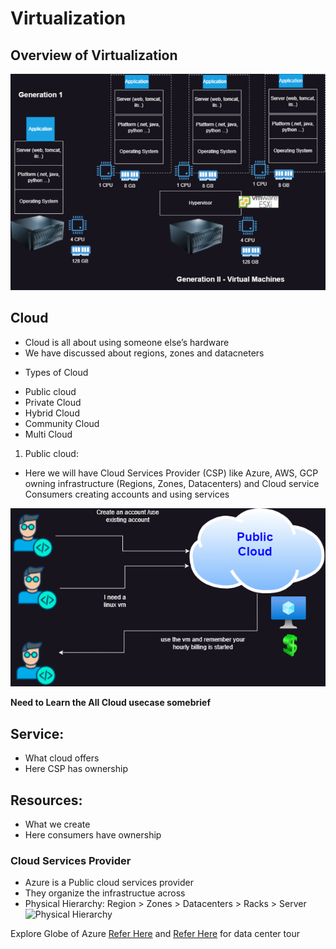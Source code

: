 # Virtualization

## Overview of Virtualization

![Virtualization Overview](../Images_Azure/az_virtualization.webp)


## Cloud
 - Cloud is all about using someone else’s hardware
 - We have discussed about regions, zones and datacneters
 * Types of Cloud
  - Public cloud
  - Private Cloud
  - Hybrid Cloud
  - Community Cloud
  - Multi Cloud

 1) Public cloud:
  *  Here we will have  Cloud Services Provider (CSP) like  Azure, AWS, GCP owning infrastructure (Regions, Zones, Datacenters) and  Cloud service Consumers creating accounts and using services

  ![Public_Cloud_Image](../Images_Azure/az_publiccloud.webp)

**Need to Learn the All Cloud usecase somebrief**

## Service:
   - What cloud offers
   - Here CSP has ownership
## Resources:
   - What we create
   - Here consumers have ownership

### Cloud Services Provider
  - Azure is a Public cloud services provider
  - They organize the infrastructue across
  - Physical Hierarchy:
      Region > Zones > Datacenters > Racks > Server
      ![Physical Hierarchy](../Images_Azure/PhysicalHierarchy_Image.webp)

Explore Globe of Azure [Refer Here](https://datacenters.microsoft.com/globe/explore/) and [Refer Here](https://datacenters.microsoft.com/tour/) for data center tour

      
      

